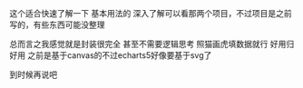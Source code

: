 这个适合快速了解一下 基本用法的 深入了解可以看那两个项目，不过项目是之前写的，有些东西可能没整理

总而言之我感觉就是封装很完全 甚至不需要逻辑思考 照猫画虎填数据就行 好用归好用 之前是基于canvas的不过echarts5好像要基于svg了

到时候再说吧 

